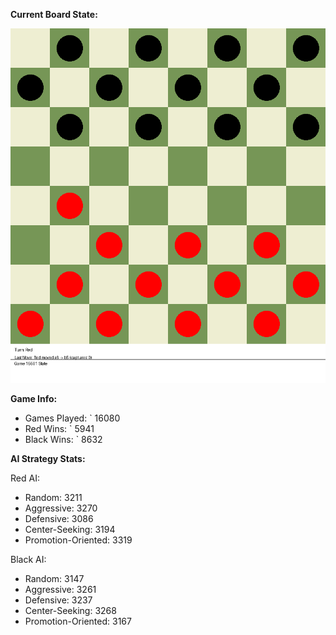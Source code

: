 
**Current Board State:**  
<!-- START_GIF -->
![Checkers Game](./checkers_game.gif)
<!-- END_GIF -->

**Game Info:**  
- Games Played: `<!-- GAMES_PLAYED --> 16080
- Red Wins: `<!-- RED_WINS --> 5941
- Black Wins: `<!-- BLACK_WINS --> 8632

<!-- AI_STATS -->
**AI Strategy Stats:**

Red AI:
- Random: 3211
- Aggressive: 3270
- Defensive: 3086
- Center-Seeking: 3194
- Promotion-Oriented: 3319

Black AI:
- Random: 3147
- Aggressive: 3261
- Defensive: 3237
- Center-Seeking: 3268
- Promotion-Oriented: 3167
